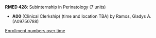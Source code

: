 **RMED 428**: Subinternship in Perinatology (7 units)

- **A00** (Clinical Clerkship) (time and location TBA) by Ramos, Gladys A. (A09750788)

[Enrollment numbers over time](./RMED428.tsv)
